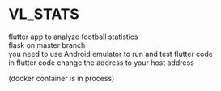 # VL_STATS
flutter app to analyze football statistics\
flask on master branch\
you need to use Android emulator to run and test flutter code\
in flutter code change the address to your host address

(docker container is in process)
